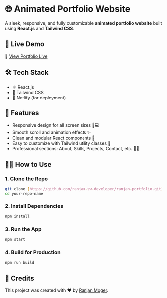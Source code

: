# 🌐 Animated Portfolio Website

A sleek, responsive, and fully customizable **animated portfolio website** built using **React.js** and **Tailwind CSS**.

## 🚀 Live Demo

🔗 [View Portfolio Live](https://ranjan-moger.netlify.app/)

## 🛠️ Tech Stack

- ⚛️ React.js
- 🎨 Tailwind CSS
- 💾 Netlify (for deployment)

## 📁 Features

- Responsive design for all screen sizes 📱💻
- Smooth scroll and animation effects ✨
- Clean and modular React components 🧩
- Easy to customize with Tailwind utility classes 🎯
- Professional sections: About, Skills, Projects, Contact, etc. 👨‍💻

## 🧑‍💻 How to Use

### 1. Clone the Repo

```bash
git clone [https://github.com/ranjan-sw-developer/ranjan-portfolio.git]
cd your-repo-name
```

### 2. Install Dependencies

```bash
npm install
```

### 3. Run the App

```bash
npm start
```

### 4. Build for Production

```bash
npm run build
```

## 🌟 Credits

This project was created with ❤️ by [Ranjan Moger](https://ranjan-moger.netlify.app/).
